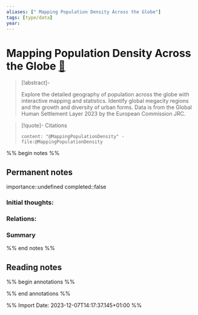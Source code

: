 ```yaml
---
aliases: [" Mapping Population Density Across the Globe"]
tags: [type/data]
year: 
---
```

# Mapping Population Density Across the Globe [📖](zotero://select/library/items/Q2FJ96EJ)

> [!abstract]-
> 
> Explore the detailed geography of population across the globe with interactive mapping and statistics. Identify global megacity regions and the growth and diversity of urban forms. Data is from the Global Human Settlement Layer 2023 by the European Commission JRC.
> 

> [!quote]- Citations
> 
> ```query
> content: "@MappingPopulationDensity" -file:@MappingPopulationDensity
> ```

%% begin notes %%
## Permanent notes
importance::undefined
completed::false
### Initial thoughts:


### Relations:


### Summary


%% end notes %%
## Reading notes
%% begin annotations %%

%% end annotations %%



%% Import Date: 2023-12-07T14:17:37.145+01:00 %%
